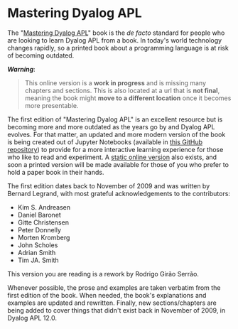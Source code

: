 # Mastering Dyalog APL

The "[Mastering Dyalog APL][original]" book is the *de facto* standard for people who are looking to learn Dyalog APL from a book. In today's world technology changes rapidly, so a printed book about a programming language is at risk of becoming outdated.

<!-- begin warning -->
***Warning***:

 > This online version is a **work in progress** and is missing many chapters and sections.
 > This is also located at a url that is **not final**, meaning the book might **move to a different location** once it becomes more presentable.
<!-- end -->

The first edition of "Mastering Dyalog APL" is an excellent resource but is becoming more and more outdated as the years go by and Dyalog APL evolves. For that matter, an updated and more modern version of the book is being created out of Jupyter Notebooks (available in [this GitHub repository][MDAPL]) to provide for a more interactive learning experience for those who like to read and experiment. A [static online version][MDAPL-html] also exists, and soon a printed version will be made available for those of you who prefer to hold a paper book in their hands.

The first edition dates back to November of 2009 and was written by Bernard Legrand, with most grateful acknowledgements to the contributors:
 - Kim S. Andreasen
 - Daniel Baronet
 - Gitte Christensen
 - Peter Donnelly
 - Morten Kromberg
 - John Scholes
 - Adrian Smith
 - Tim JA. Smith

This version you are reading is a rework by Rodrigo Girão Serrão.

Whenever possible, the prose and examples are taken verbatim from the first edition of the book. When needed, the book's explanations and examples are updated and rewritten. Finally, new sections/chapters are being added to cover things that didn't exist back in November of 2009, in Dyalog APL 12.0.

[MDAPL]: https://github.com/Dyalog/MDAPL
[MDAPL-html]: https://mastering.dyalog.com
[original]: https://www.dyalog.com/mastering-dyalog-apl.htm
